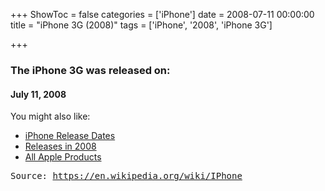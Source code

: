 +++
ShowToc = false
categories = ['iPhone']
date = 2008-07-11 00:00:00
title = "iPhone 3G (2008)"
tags = ['iPhone', '2008', 'iPhone 3G']

+++

### The iPhone 3G was released on: 
#### July 11, 2008


<!--more-->


    
You might also like:

- [iPhone Release Dates](https://AppleReleaseDate.com/categories/iphone/)
- [Releases in 2008](https://AppleReleaseDate.com/tags/2008/)
- [All Apple Products](https://AppleReleaseDate.com/categories/)



<kbd> Source: https://en.wikipedia.org/wiki/IPhone</kbd>

